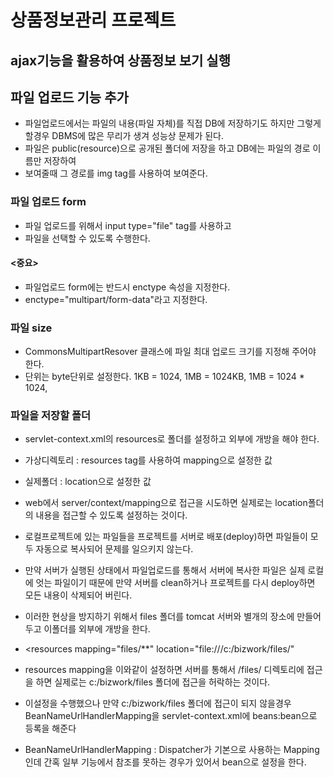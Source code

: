 # 상품정보관리 프로젝트

## ajax기능을 활용하여 상품정보 보기 실행

## 파일 업로드 기능 추가
* 파일업로드에서는 파일의 내용(파일 자체)를 직접 DB에 저장하기도 하지만
	그렇게 할경우 DBMS에 많은 무리가 생겨 성능상 문제가 된다.
* 파일은 public(resource)으로 공개된 폴더에 저장을 하고 DB에는
	파일의 경로 이름만 저장하여
* 보여줄때 그 경로를 img tag를 사용하여 보여준다.

### 파일 업로드 form
* 파일 업로드를 위해서 input type="file" tag를 사용하고
* 파일을 선택할 수 있도록 수행한다.
#### <중요>
* 파일업로드 form에는 반드시 enctype 속성을 지정한다.
* enctype="multipart/form-data"라고 지정한다.

### 파일 size
* CommonsMultipartResover 클래스에 파일 최대 업로드 크기를 지정해 주어야 한다.
* 단위는 byte단위로 설정한다. 
  1KB = 1024, 1MB = 1024KB, 1MB = 1024 * 1024, 
  
### 파일을 저장할 폴더
* servlet-context.xml의 resources로 폴더를 설정하고 외부에 개방을 해야 한다.
* 가상디렉토리 : resources tag를 사용하여 mapping으로 설정한 값
* 실제폴더 : location으로 설정한 값
* web에서 server/context/mapping으로 접근을 시도하면 실제로는
location폴더의 내용을 접근할 수 있도록 설정하는 것이다.

* 로컬프로젝트에 있는 파일들을 프로젝트를 서버로 배포(deploy)하면
	파일들이 모두 자동으로 복사되어 문제를 일으키지 않는다.
* 만약 서버가 실행된 상태에서 파일업로드를 통해서 서버에 복사한 파일은
	실제 로컬에 엇는 파일이기 때문에 만약 서버를 clean하거나 프로젝트를 다시
	deploy하면 모든 내용이 삭제되어 버린다.
* 이러한 현상을 방지하기 위해서 files 폴더를 tomcat 서버와
	별개의 장소에 만들어두고 이폴더를 외부에 개방을 한다.
* <resources mapping="files/**" 
	location="file:///c:/bizwork/files/"

* resources mapping을 이와같이 설정하면 서버를 통해서 /files/
  디렉토리에 접근을 하면 실제로는 c:/bizwork/files 폴더에 접근을
  허락하는 것이다.

* 이설정을 수행했으나 만약 c:/bizwork/files 폴더에 접근이 되지 않을경우 
	BeanNameUrlHandlerMapping을 servlet-context.xml에
	beans:bean으로 등록을 해준다
	
* BeanNameUrlHandlerMapping : Dispatcher가 기본으로 사용하는
	Mapping인데 간혹 일부 기능에서 참조를 못하는 경우가 있어서
	bean으로 설정을 한다.